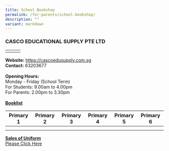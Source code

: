```yaml
---
title: School Bookshop
permalink: /for-parents/school-bookshop/
description: ""
variant: markdown
---
```

### CASCO EDUCATIONAL SUPPLY PTE LTD



| |  |  |
| -------- | -------- | -------- |
|      |      |      |

<b>Website:</b> [https://cascoedusupply.com.sg ](https://cascoedusupply.com.sg )<br>
<b>Contact:</b> 63203677 <br>
<br>
<b>Opening Hours:</b><br>
Monday - Friday (School Term)<br>
For Students: 9.00am to 4.00pm<br>
For Parents: 2.00pm to 3.30pm<br>
<br>
<b><u>Booklist</u></b>


| Primary 1 | Primary 2 | Primary 3 | Primary 4 | Primary 5 | Primary 6 |
| -------- | -------- | -------- | -------- | -------- | -------- |
| [](/files/P1_Booklist.pdf)     | [](/files/School%20Bookshop/2023/P2_Booklist.pdf)     | [](/files/School%20Bookshop/2023/P3_Booklist.pdf)    | [](/files/School%20Bookshop/2023/P4_Booklist.pdf)     | [](/files/School%20Bookshop/2023/P5_Booklist.pdf)     | [](/files/School%20Bookshop/2023/P6_Booklist.pdf)     |
|  |  |  |  | [](/files/School%20Bookshop/2023/P5_Foundation_Booklist.pdf) | [](/files/School%20Bookshop/2023/P6_Foundation_Booklist.pdf) |

<b><u>Sales of Uniform</u></b><br>
[Please Click Here](/files/School%20Bookshop/2023/Sale_of_Uniform.pdf)
